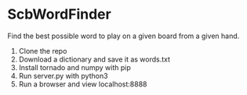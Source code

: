 # ScbWordFinder
Find the best possible word to play on a given board from a given hand.

 1. Clone the repo
 2. Download a dictionary and save it as words.txt
 3. Install tornado and numpy with pip
 4. Run server.py with python3
 5. Run a browser and view localhost:8888
